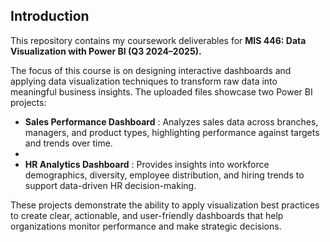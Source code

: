 ## Introduction
This repository contains my coursework deliverables for **MIS 446: Data Visualization with Power BI (Q3 2024–2025).**

The focus of this course is on designing interactive dashboards and applying data visualization techniques to transform raw data into meaningful business insights. The uploaded files showcase two Power BI projects:

- **Sales Performance Dashboard** : Analyzes sales data across branches, managers, and product types, highlighting performance against targets and trends over time.
- 
- **HR Analytics Dashboard** : Provides insights into workforce demographics, diversity, employee distribution, and hiring trends to support data-driven HR decision-making.

These projects demonstrate the ability to apply visualization best practices to create clear, actionable, and user-friendly dashboards that help organizations monitor performance and make strategic decisions.
